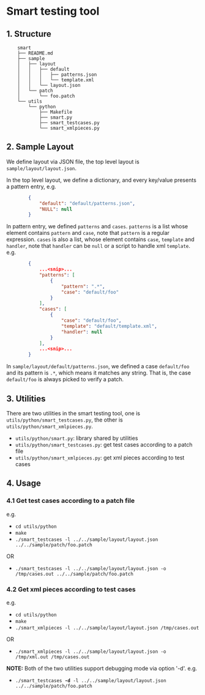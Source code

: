 # Smart testing tool

## 1. Structure

        smart
        ├── README.md
        ├── sample
        │   ├── layout
        │   │   ├── default
        │   │   │   ├── patterns.json
        │   │   │   └── template.xml
        │   │   └── layout.json
        │   └── patch
        │       └── foo.patch
        └── utils
            └── python
                ├── Makefile
                ├── smart.py
                ├── smart_testcases.py
                └── smart_xmlpieces.py

## 2. Sample Layout

We define layout via JSON file, the top level layout is
`sample/layout/layout.json`.

In the top level layout, we define a dictionary, and every key/value presents
a pattern entry, e.g.

```JSON
        {
            "default": "default/patterns.json",
            "NULL": null
        }
```

In pattern entry, we defined `patterns` and `cases`. `patterns` is a list
whose element contains `pattern` and `case`, note that `pattern` is a regular
expression. `cases` is also a list, whose element contains `case`, `template`
and `handler`, note that `handler` can be `null` or a script to handle
xml `template`. e.g.

```JSON
        {
            ...<snip>...
            "patterns": [
                {
                    "pattern": ".*",
                    "case": "default/foo"
                }
            ],
            "cases": [
                {
                    "case": "default/foo",
                    "template": "default/template.xml",
                    "handler": null
                }
            ],
            ...<snip>...
        }
```

In `sample/layout/default/patterns.json`, we defined a case `default/foo`
and its pattern is `.*`, which means it matches any string. That is, the case
`default/foo` is always picked to verify a patch.


## 3. Utilities

There are two utilities in the smart testing tool, one is
`utils/python/smart_testcases.py`, the other is
`utils/python/smart_xmlpieces.py`.

+ `utils/python/smart.py`: library shared by utilities
+ `utils/python/smart_testcases.py`: get test cases according to a patch file
+ `utils/python/smart_xmlpieces.py`: get xml pieces according to test cases

## 4. Usage

### 4.1 Get test cases according to a patch file
e.g.
+ `cd utils/python`
+ `make`
+ `./smart_testcases -l ../../sample/layout/layout.json ../../sample/patch/foo.patch`

OR
+ `./smart_testcases -l ../../sample/layout/layout.json -o /tmp/cases.out ../../sample/patch/foo.patch`

### 4.2 Get xml pieces according to test cases
e.g.
+ `cd utils/python`
+ `make`
+ `./smart_xmlpieces -l ../../sample/layout/layout.json /tmp/cases.out`

OR
+ `./smart_xmlpieces -l ../../sample/layout/layout.json -o /tmp/xml.out /tmp/cases.out`

**NOTE:** Both of the two utilities support debugging mode via option '-d'.
e.g.
+ `./smart_testcases `**`-d`**` -l ../../sample/layout/layout.json ../../sample/patch/foo.patch`
